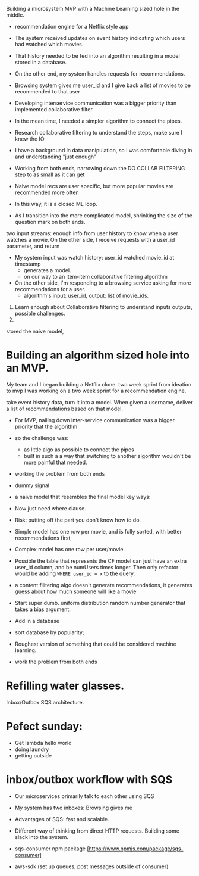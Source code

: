 Building a microsystem MVP with a Machine Learning sized hole in the middle.
- recommendation engine for a Netflix style app
- The system received updates on event history indicating which users had watched which movies.
- That history needed to be fed into an algorithm resulting in a model stored in a database.
- On the other end, my system handles requests for recommendations.
- Browsing system gives me user_id and I give back a list of movies to be recommended to that user

- Developing interservice communication was a bigger priority than implemented collaborative filter.
- In the mean time, I needed a simpler algorithm to connect the pipes.
- Research collaborative filtering to understand the steps, make sure I knew the IO
- I have a background in data manipulation, so I was comfortable diving in and understanding "just enough"
- Working from both ends, narrowing down the DO COLLAB FILTERING step to as small as it can get
- Naive model recs are user specific, but more popular movies are recommended more often
- In this way, it is a closed ML loop.
- As I transition into the more complicated model, shrinking the size of the question mark on both ends.


two input streams:
  enough info from user history to know when a user watches a movie.
  On the other side, I receive requests with a user_id parameter, and return
- My system input was watch history: user_id watched movie_id at timestamp
  - generates a model.
  - on our way to an item-item collaborative filtering algorithm
- On the other side, I'm responding to a browsing service asking for more recommendations for a user.
  - algorithm's input: user_id, output: list of movie_ids.

1. Learn enough about Collaborative filtering to understand inputs outputs, possible challenges.
2.

stored the naive model,

# Building an algorithm sized hole into an MVP.

My team and I began building a Netflix clone.
two week sprint from ideation to mvp
I was working on a two week sprint for a recommendation engine.

take event history data, turn it into a model.
When given a username, deliver a list of recommendations based on that model.

- For MVP, nailing down inter-service communication was a bigger priority that the algorithm
- so the challenge was:
  - as little algo as possible to connect the pipes
  - built in such a a way that switching to another algorithm wouldn't be more painful that needed.
- working the problem from both ends
- dummy signal
- a naive model that resembles the final model key ways:
- Now just need where clause.

- Risk: putting off the part you don't know how to do.

- Simple model has one row per movie, and is fully sorted, with better recommendations first,
- Complex model has one row per user/movie.
- Possible the table that represents the CF model can just have an extra user_id column, and be numUsers times longer.  Then only refactor would be adding `WHERE user_id = x` to the query.

- a content filitering algo doesn't generate recommendations, it generates guess about how much someone will like a movie

- Start super dumb.
  uniform distribution
  random number generator that takes a bias argument.
- Add in a database
- sort database by popularity;
- Roughest version of something that could be considered machine learning.

- work the problem from both ends

# Refilling water glasses.
Inbox/Outbox SQS architecture.

# Pefect sunday:
- Get lambda hello world
- doing laundry
- getting outside

# inbox/outbox workflow with SQS
- Our microservices primarily talk to each other using SQS
- My system has two inboxes: Browsing gives me

- Advantages of SQS: fast and scalable.
- Different way of thinking from direct HTTP requests.  Building some slack into the system.

- sqs-consumer npm package [https://www.npmjs.com/package/sqs-consumer]
- aws-sdk (set up queues, post messages outside of consumer)
